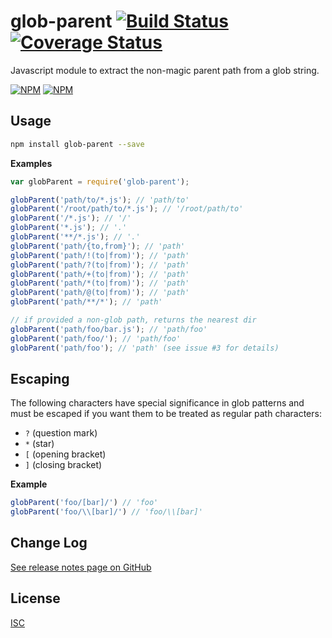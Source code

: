 glob-parent [![Build Status](https://travis-ci.org/es128/glob-parent.svg)](https://travis-ci.org/es128/glob-parent) [![Coverage Status](https://img.shields.io/coveralls/es128/glob-parent.svg)](https://coveralls.io/r/es128/glob-parent?branch=master)
======
Javascript module to extract the non-magic parent path from a glob string.

[![NPM](https://nodei.co/npm/glob-parent.png?downloads=true&downloadRank=true&stars=true)](https://nodei.co/npm/glob-parent/)
[![NPM](https://nodei.co/npm-dl/glob-parent.png?height=3&months=9)](https://nodei.co/npm-dl/glob-parent/)

Usage
-----
```sh
npm install glob-parent --save
```

**Examples**

```js
var globParent = require('glob-parent');

globParent('path/to/*.js'); // 'path/to'
globParent('/root/path/to/*.js'); // '/root/path/to'
globParent('/*.js'); // '/'
globParent('*.js'); // '.'
globParent('**/*.js'); // '.'
globParent('path/{to,from}'); // 'path'
globParent('path/!(to|from)'); // 'path'
globParent('path/?(to|from)'); // 'path'
globParent('path/+(to|from)'); // 'path'
globParent('path/*(to|from)'); // 'path'
globParent('path/@(to|from)'); // 'path'
globParent('path/**/*'); // 'path'

// if provided a non-glob path, returns the nearest dir
globParent('path/foo/bar.js'); // 'path/foo'
globParent('path/foo/'); // 'path/foo'
globParent('path/foo'); // 'path' (see issue #3 for details)
```

## Escaping

The following characters have special significance in glob patterns and must be escaped if you want them to be treated as regular path characters:

- `?` (question mark)
- `*` (star)
- `[` (opening bracket)
- `]` (closing bracket)

**Example**

```js
globParent('foo/[bar]/') // 'foo'
globParent('foo/\\[bar]/') // 'foo/\\[bar]'
```

Change Log
----------
[See release notes page on GitHub](https://github.com/es128/glob-parent/releases)

License
-------
[ISC](https://raw.github.com/es128/glob-parent/master/LICENSE)
